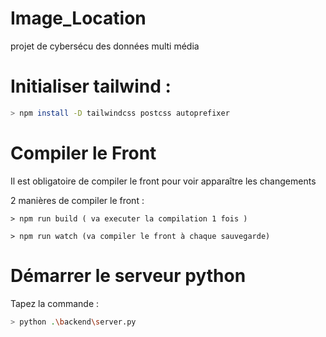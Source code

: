 # Image_Location

projet de cybersécu des données multi média

# Initialiser tailwind :

```bash
> npm install -D tailwindcss postcss autoprefixer
```

# Compiler le Front

Il est obligatoire de compiler le front pour voir apparaître les changements

2 manières de compiler le front  :

```
> npm run build ( va executer la compilation 1 fois )

> npm run watch (va compiler le front à chaque sauvegarde)
```

# Démarrer le serveur python

Tapez la commande :

```bash
> python .\backend\server.py
```
